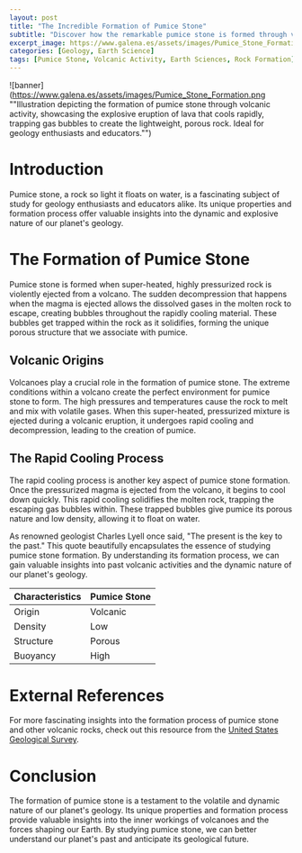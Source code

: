 ```yaml
---
layout: post
title: "The Incredible Formation of Pumice Stone"
subtitle: "Discover how the remarkable pumice stone is formed through volcanic activity."
excerpt_image: https://www.galena.es/assets/images/Pumice_Stone_Formation.png
categories: [Geology, Earth Science]
tags: [Pumice Stone, Volcanic Activity, Earth Sciences, Rock Formation]
---
```


![banner](https://www.galena.es/assets/images/Pumice_Stone_Formation.png ""Illustration depicting the formation of pumice stone through volcanic activity, showcasing the explosive eruption of lava that cools rapidly, trapping gas bubbles to create the lightweight, porous rock. Ideal for geology enthusiasts and educators."")

# Introduction
Pumice stone, a rock so light it floats on water, is a fascinating subject of study for geology enthusiasts and educators alike. Its unique properties and formation process offer valuable insights into the dynamic and explosive nature of our planet's geology.

# The Formation of Pumice Stone
Pumice stone is formed when super-heated, highly pressurized rock is violently ejected from a volcano. The sudden decompression that happens when the magma is ejected allows the dissolved gases in the molten rock to escape, creating bubbles throughout the rapidly cooling material. These bubbles get trapped within the rock as it solidifies, forming the unique porous structure that we associate with pumice.

## Volcanic Origins
Volcanoes play a crucial role in the formation of pumice stone. The extreme conditions within a volcano create the perfect environment for pumice stone to form. The high pressures and temperatures cause the rock to melt and mix with volatile gases. When this super-heated, pressurized mixture is ejected during a volcanic eruption, it undergoes rapid cooling and decompression, leading to the creation of pumice.

## The Rapid Cooling Process
The rapid cooling process is another key aspect of pumice stone formation. Once the pressurized magma is ejected from the volcano, it begins to cool down quickly. This rapid cooling solidifies the molten rock, trapping the escaping gas bubbles within. These trapped bubbles give pumice its porous nature and low density, allowing it to float on water.

As renowned geologist Charles Lyell once said, "The present is the key to the past." This quote beautifully encapsulates the essence of studying pumice stone formation. By understanding its formation process, we can gain valuable insights into past volcanic activities and the dynamic nature of our planet's geology.

| Characteristics | Pumice Stone |
|-----------------|--------------|
| Origin          | Volcanic     |
| Density         | Low          |
| Structure       | Porous       |
| Buoyancy        | High         |

# External References
For more fascinating insights into the formation process of pumice stone and other volcanic rocks, check out this resource from the [United States Geological Survey](https://www.usgs.gov/).

# Conclusion
The formation of pumice stone is a testament to the volatile and dynamic nature of our planet's geology. Its unique properties and formation process provide valuable insights into the inner workings of volcanoes and the forces shaping our Earth. By studying pumice stone, we can better understand our planet's past and anticipate its geological future.